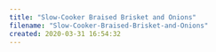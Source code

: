```yaml
---
title: "Slow-Cooker Braised Brisket and Onions"
filename: "Slow-Cooker-Braised-Brisket-and-Onions"
created: 2020-03-31 16:54:32
---
```


